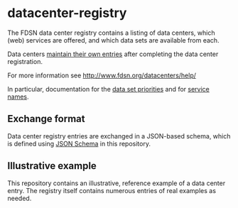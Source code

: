# datacenter-registry

The FDSN data center registry contains a listing of data centers,
which (web) services are offered, and which data sets are available
from each.

Data centers [maintain their own entries](https://www.fdsn.org/datacenters/help/#registry-management)
after completing the data center registration.

For more information see http://www.fdsn.org/datacenters/help/

In particular, documentation for the [data set priorities](http://www.fdsn.org/datacenters/help/#data-set-priorities)
and for [service names](http://www.fdsn.org/datacenters/help/#service-names).

## Exchange format

Data center registry entries are exchanged in a JSON-based schema, which is
defined using [JSON Schema](https://json-schema.org/) in this repository.

## Illustrative example

This repository contains an illustrative, reference example of a data
center entry.  The registry itself contains numerous entries of real
examples as needed.


